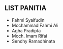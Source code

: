 ## LIST PANITIA

- Fahmi Syaifudin
- Mochammad Fahmi Ali
- Agha Pradipta
- Moch. Imam Rifai 
- Sendhy Ramadhinata
